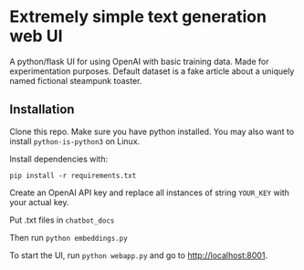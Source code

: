 # Extremely simple text generation web UI

A python/flask UI for using OpenAI with basic training data. Made for experimentation purposes. Default dataset is a fake article about a uniquely named fictional steampunk toaster.

## Installation

Clone this repo.
Make sure you have python installed. You may also want to install `python-is-python3` on Linux.

Install dependencies with:
```
pip install -r requirements.txt
```
Create an OpenAI API key and replace all instances of string `YOUR_KEY` with your actual key.

Put .txt files in `chatbot_docs`

Then run `python embeddings.py`

To start the UI, run `python webapp.py` and go to [http://localhost:8001](http://localhost:8001`).